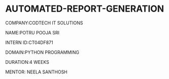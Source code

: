 # AUTOMATED-REPORT-GENERATION

COMPANY:CODTECH IT SOLUTIONS

NAME:POTRU POOJA SRI

INTERN ID:CT04DF871

DOMAIN:PYTHON PROGRAMMING

DURATION:4 WEEKS

MENTOR: NEELA SANTHOSH
